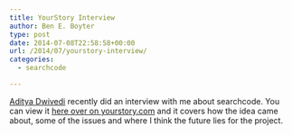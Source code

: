 ```yaml
---
title: YourStory Interview
author: Ben E. Boyter
type: post
date: 2014-07-08T22:58:58+00:00
url: /2014/07/yourstory-interview/
categories:
  - searchcode

---
```

[Aditya Dwivedi][1] recently did an interview with me about searchcode. You can view it [here over on yourstory.com][2] and it covers how the idea came about, some of the issues and where I think the future lies for the project.

 [1]: http://yourstory.com/author/aditya-dwivedi/
 [2]: http://yourstory.com/2014/07/aussie-coder-benjamin-boyter/